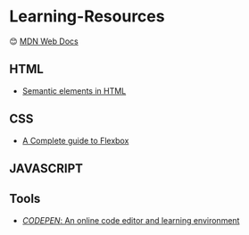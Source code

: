 # Learning-Resources

:blush: [MDN Web Docs](https://developer.mozilla.org)


## HTML
+ [Semantic elements in HTML](https://www.w3schools.com/html/html5_semantic_elements.asp)

## CSS
+ [A Complete guide to Flexbox](https://css-tricks.com/snippets/css/a-guide-to-flexbox/)

## JAVASCRIPT

## Tools
+ [*CODEPEN*: An online code editor and learning environment](https://codepen.io/)

